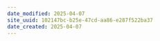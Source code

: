 ```yaml
---
date_modified: 2025-04-07
site_uuid: 102147bc-b25e-47cd-aa86-e287f522ba37
date_created: 2025-04-07
---
```


